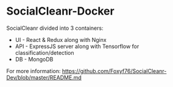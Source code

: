 # SocialCleanr-Docker
SocialCleanr divided into 3 containers:

- UI - React & Redux along with Nginx
- API - ExpressJS server along with Tensorflow for classification/detection
- DB - MongoDB 

For more information:
https://github.com/Foxyf76/SocialCleanr-Dev/blob/master/README.md
